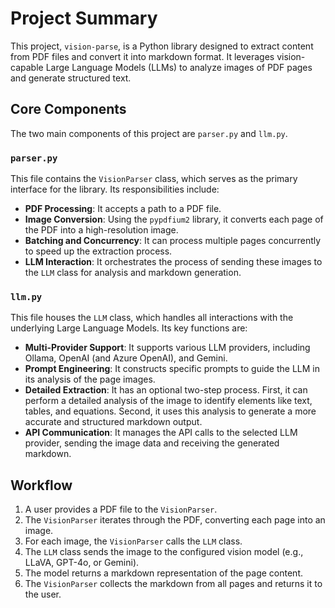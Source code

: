 # Project Summary

This project, `vision-parse`, is a Python library designed to extract content from PDF files and convert it into markdown format. It leverages vision-capable Large Language Models (LLMs) to analyze images of PDF pages and generate structured text.

## Core Components

The two main components of this project are `parser.py` and `llm.py`.

### `parser.py`

This file contains the `VisionParser` class, which serves as the primary interface for the library. Its responsibilities include:

- **PDF Processing**: It accepts a path to a PDF file.
- **Image Conversion**: Using the `pypdfium2` library, it converts each page of the PDF into a high-resolution image.
- **Batching and Concurrency**: It can process multiple pages concurrently to speed up the extraction process.
- **LLM Interaction**: It orchestrates the process of sending these images to the `LLM` class for analysis and markdown generation.

### `llm.py`

This file houses the `LLM` class, which handles all interactions with the underlying Large Language Models. Its key functions are:

- **Multi-Provider Support**: It supports various LLM providers, including Ollama, OpenAI (and Azure OpenAI), and Gemini.
- **Prompt Engineering**: It constructs specific prompts to guide the LLM in its analysis of the page images.
- **Detailed Extraction**: It has an optional two-step process. First, it can perform a detailed analysis of the image to identify elements like text, tables, and equations. Second, it uses this analysis to generate a more accurate and structured markdown output.
- **API Communication**: It manages the API calls to the selected LLM provider, sending the image data and receiving the generated markdown.

## Workflow

1.  A user provides a PDF file to the `VisionParser`.
2.  The `VisionParser` iterates through the PDF, converting each page into an image.
3.  For each image, the `VisionParser` calls the `LLM` class.
4.  The `LLM` class sends the image to the configured vision model (e.g., LLaVA, GPT-4o, or Gemini).
5.  The model returns a markdown representation of the page content.
6.  The `VisionParser` collects the markdown from all pages and returns it to the user.